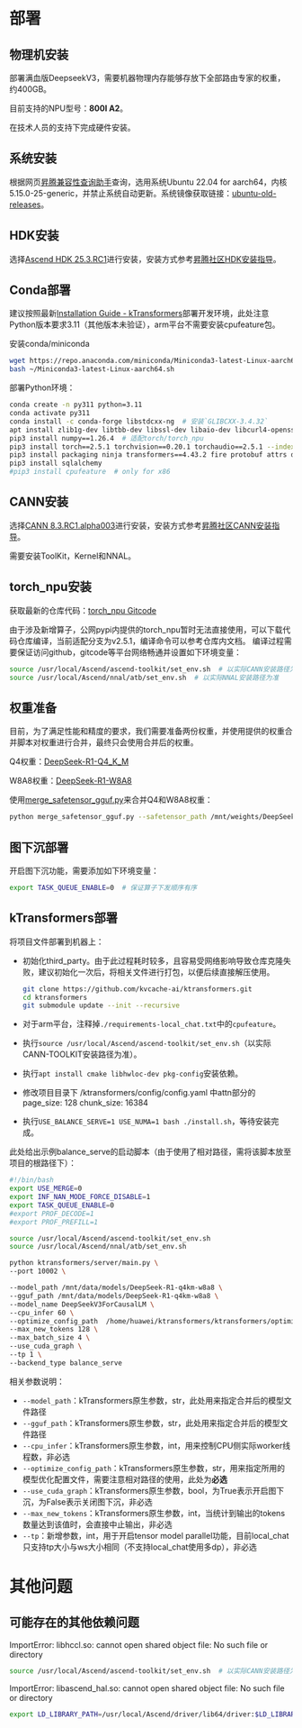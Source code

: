 # 部署

## 物理机安装

部署满血版DeepseekV3，需要机器物理内存能够存放下全部路由专家的权重，约400GB。

目前支持的NPU型号：**800I A2**。

在技术人员的支持下完成硬件安装。

## 系统安装

根据网页[昇腾兼容性查询助手](https://www.hiascend.com/hardware/compatibility)查询，选用系统Ubuntu 22.04 for aarch64，内核5.15.0-25-generic，并禁止系统自动更新。系统镜像获取链接：[ubuntu-old-releases](https://mirrors.aliyun.com/oldubuntu-releases/releases/22.04)。

## HDK安装

选择[Ascend HDK 25.3.RC1](https://www.hiascend.com/hardware/firmware-drivers/community?product=4&model=32&cann=8.3.RC1.beta1&driver=Ascend+HDK+25.0.RC1)进行安装，安装方式参考[昇腾社区HDK安装指导](https://www.hiascend.com/document/detail/zh/CANNCommunityEdition/81RC1beta1/softwareinst/instg/instg_0005.html?Mode=PmIns&InstallType=local&OS=Ubuntu&Software=cannToolKit)。


## Conda部署

建议按照最新[Installation Guide - kTransformers](https://kvcache-ai.github.io/ktransformers/en/install.html)部署开发环境，此处注意Python版本要求3.11（其他版本未验证），arm平台不需要安装cpufeature包。

安装conda/miniconda

```bash
wget https://repo.anaconda.com/miniconda/Miniconda3-latest-Linux-aarch64.sh
bash ~/Miniconda3-latest-Linux-aarch64.sh
```

部署Python环境：

```bash
conda create -n py311 python=3.11
conda activate py311
conda install -c conda-forge libstdcxx-ng  # 安装`GLIBCXX-3.4.32`
apt install zlib1g-dev libtbb-dev libssl-dev libaio-dev libcurl4-openssl-dev
pip3 install numpy==1.26.4  # 适配torch/torch_npu
pip3 install torch==2.5.1 torchvision==0.20.1 torchaudio==2.5.1 --index-url https://download.pytorch.org/whl/cpu
pip3 install packaging ninja transformers==4.43.2 fire protobuf attrs decorator cloudpickle ml-dtypes scipy tornado absl-py psutil
pip3 install sqlalchemy
#pip3 install cpufeature  # only for x86
```

## CANN安装

选择[CANN 8.3.RC1.alpha003](https://www.hiascend.com/developer/download/community/result?cann=8.3.RC1.alpha003&product=4&model=32)进行安装，安装方式参考[昇腾社区CANN安装指导](https://www.hiascend.com/document/detail/zh/CANNCommunityEdition/83RC1alpha003/softwareinst/instg/instg_quick.html?Mode=PmIns&OS=Ubuntu&Software=cannToolKit)。

需要安装ToolKit，Kernel和NNAL。

## torch_npu安装

获取最新的仓库代码：[torch_npu Gitcode](https://gitcode.com/Ascend/pytorch)

由于涉及新增算子，公网pypi内提供的torch_npu暂时无法直接使用，可以下载代码仓库编译，当前适配分支为v2.5.1，编译命令可以参考仓库内文档。
编译过程需要保证访问github，gitcode等平台网络畅通并设置如下环境变量：

```bash
source /usr/local/Ascend/ascend-toolkit/set_env.sh  # 以实际CANN安装路径为准
source /usr/local/Ascend/nnal/atb/set_env.sh  # 以实际NNAL安装路径为准
```


## 权重准备

目前，为了满足性能和精度的要求，我们需要准备两份权重，并使用提供的权重合并脚本对权重进行合并，最终只会使用合并后的权重。

Q4权重：[DeepSeek-R1-Q4_K_M](https://modelscope.cn/models/unsloth/DeepSeek-R1-GGUF/files)

W8A8权重：[DeepSeek-R1-W8A8](https://modelers.cn/models/MindSpore-Lab/DeepSeek-R1-W8A8/tree/main)

使用[merge_safetensor_gguf.py](../../merge_tensors/merge_safetensor_gguf.py)来合并Q4和W8A8权重：

```bash
python merge_safetensor_gguf.py --safetensor_path /mnt/weights/DeepSeek-R1-Q4_K_M --gguf_path /mnt/weights/DeepSeek-R1-W8A8 --output_path /mnt/weights/DeepSeek-R1-q4km-w8a8
```

## 图下沉部署

开启图下沉功能，需要添加如下环境变量：

```bash
export TASK_QUEUE_ENABLE=0  # 保证算子下发顺序有序
```


## kTransformers部署

将项目文件部署到机器上：

- 初始化third_party。由于此过程耗时较多，且容易受网络影响导致仓库克隆失败，建议初始化一次后，将相关文件进行打包，以便后续直接解压使用。
  ```bash
  git clone https://github.com/kvcache-ai/ktransformers.git
  cd ktransformers
  git submodule update --init --recursive
  ```
- 对于arm平台，注释掉`./requirements-local_chat.txt`中的`cpufeature`。

- 执行`source /usr/local/Ascend/ascend-toolkit/set_env.sh`（以实际CANN-TOOLKIT安装路径为准）。
- 执行`apt install cmake libhwloc-dev pkg-config`安装依赖。
- 修改项目目录下 /ktransformers/config/config.yaml 中attn部分的page_size: 128  chunk_size: 16384
- 执行`USE_BALANCE_SERVE=1 USE_NUMA=1 bash ./install.sh`，等待安装完成。

此处给出示例balance_serve的启动脚本（由于使用了相对路径，需将该脚本放至项目的根路径下）：

```bash
#!/bin/bash
export USE_MERGE=0
export INF_NAN_MODE_FORCE_DISABLE=1
export TASK_QUEUE_ENABLE=0
#export PROF_DECODE=1
#export PROF_PREFILL=1

source /usr/local/Ascend/ascend-toolkit/set_env.sh
source /usr/local/Ascend/nnal/atb/set_env.sh

python ktransformers/server/main.py \
--port 10002 \

--model_path /mnt/data/models/DeepSeek-R1-q4km-w8a8 \
--gguf_path /mnt/data/models/DeepSeek-R1-q4km-w8a8 \
--model_name DeepSeekV3ForCausalLM \
--cpu_infer 60 \
--optimize_config_path  /home/huawei/ktransformers/ktransformers/optimize/optimize_rules/DeepSeek-V3-Chat-300IA2-npu-serve.yaml \
--max_new_tokens 128 \
--max_batch_size 4 \
--use_cuda_graph \
--tp 1 \
--backend_type balance_serve
```

相关参数说明：

- `--model_path`：kTransformers原生参数，str，此处用来指定合并后的模型文件路径
- `--gguf_path`：kTransformers原生参数，str，此处用来指定合并后的模型文件路径
- `--cpu_infer`：kTransformers原生参数，int，用来控制CPU侧实际worker线程数，非必选
- `--optimize_config_path`：kTransformers原生参数，str，用来指定所用的模型优化配置文件，需要注意相对路径的使用，此处为**必选**
- `--use_cuda_graph`：kTransformers原生参数，bool，为True表示开启图下沉，为False表示关闭图下沉，非必选
- `--max_new_tokens`：kTransformers原生参数，int，当统计到输出的tokens数量达到该值时，会直接中止输出，非必选
- `--tp`：新增参数，int，用于开启tensor model parallel功能，目前local_chat只支持tp大小与ws大小相同（不支持local_chat使用多dp），非必选


# 其他问题

## 可能存在的其他依赖问题

ImportError: libhccl.so: cannot open shared object file: No such file or directory

```bash
source /usr/local/Ascend/ascend-toolkit/set_env.sh  # 以实际CANN安装路径为准
```

ImportError: libascend_hal.so: cannot open shared object file: No such file or directory

```bash
export LD_LIBRARY_PATH=/usr/local/Ascend/driver/lib64/driver:$LD_LIBRARY_PATH  # 以实际Driver安装路径为准
```